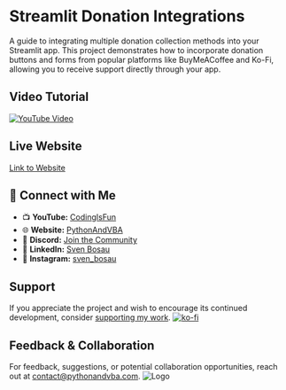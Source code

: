 # Streamlit Donation Integrations

A guide to integrating multiple donation collection methods into your Streamlit app. This project demonstrates how to incorporate donation buttons and forms from popular platforms like BuyMeACoffee and Ko-Fi, allowing you to receive support directly through your app.


## Video Tutorial
[![YouTube Video](https://img.youtube.com/vi/Ek82r3EEMs4/0.jpg)](https://youtu.be/Ek82r3EEMs4)

## Live Website
[Link to Website](https://donation.streamlit.app/)


## 🤝 Connect with Me
- 📺 **YouTube:** [CodingIsFun](https://youtube.com/c/CodingIsFun)
- 🌐 **Website:** [PythonAndVBA](https://pythonandvba.com)
- 💬 **Discord:** [Join the Community](https://pythonandvba.com/discord)
- 💼 **LinkedIn:** [Sven Bosau](https://www.linkedin.com/in/sven-bosau/)
- 📸 **Instagram:** [sven_bosau](https://www.instagram.com/sven_bosau/)

## Support 
If you appreciate the project and wish to encourage its continued development, consider [supporting my work](https://pythonandvba.com/coffee-donation).
[![ko-fi](https://ko-fi.com/img/githubbutton_sm.svg)](https://pythonandvba.com/coffee-donation)

## Feedback & Collaboration
For feedback, suggestions, or potential collaboration opportunities, reach out at contact@pythonandvba.com.
![Logo](https://www.pythonandvba.com/banner-img)
